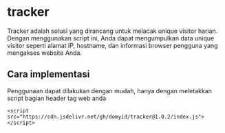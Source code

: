# tracker
Tracker adalah solusi yang dirancang untuk melacak unique visitor harian. Dengan menggunakan script ini, Anda dapat mengumpulkan data unique visitor seperti alamat IP, hostname, dan informasi browser pengguna yang mengakses website Anda.

## Cara implementasi
Penggunaan dapat dilakukan dengan mudah, hanya dengan meletakkan script bagian header tag web anda
```
<script src="https://cdn.jsdelivr.net/gh/domyid/tracker@1.0.2/index.js"></script>
```